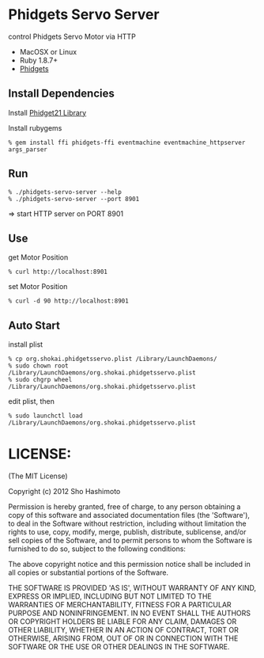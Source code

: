 Phidgets Servo Server
=====================
control Phidgets Servo Motor via HTTP

* MacOSX or Linux
* Ruby 1.8.7+
* [Phidgets](http://www.phidgets.com)


Install Dependencies
--------------------

Install [Phidget21 Library](http://www.phidgets.com/drivers.php)

Install rubygems

    % gem install ffi phidgets-ffi eventmachine eventmachine_httpserver args_parser



Run
---

    % ./phidgets-servo-server --help
    % ./phidgets-servo-server --port 8901

=> start HTTP server on PORT 8901


Use
---

get Motor Position

    % curl http://localhost:8901


set Motor Position

    % curl -d 90 http://localhost:8901


Auto Start
----------

install plist

    % cp org.shokai.phidgetsservo.plist /Library/LaunchDaemons/
    % sudo chown root /Library/LaunchDaemons/org.shokai.phidgetsservo.plist
    % sudo chgrp wheel /Library/LaunchDaemons/org.shokai.phidgetsservo.plist

edit plist, then

    % sudo launchctl load /Library/LaunchDaemons/org.shokai.phidgetsservo.plist


LICENSE:
========

(The MIT License)

Copyright (c) 2012 Sho Hashimoto

Permission is hereby granted, free of charge, to any person obtaining
a copy of this software and associated documentation files (the
'Software'), to deal in the Software without restriction, including
without limitation the rights to use, copy, modify, merge, publish,
distribute, sublicense, and/or sell copies of the Software, and to
permit persons to whom the Software is furnished to do so, subject to
the following conditions:

The above copyright notice and this permission notice shall be
included in all copies or substantial portions of the Software.

THE SOFTWARE IS PROVIDED 'AS IS', WITHOUT WARRANTY OF ANY KIND,
EXPRESS OR IMPLIED, INCLUDING BUT NOT LIMITED TO THE WARRANTIES OF
MERCHANTABILITY, FITNESS FOR A PARTICULAR PURPOSE AND NONINFRINGEMENT.
IN NO EVENT SHALL THE AUTHORS OR COPYRIGHT HOLDERS BE LIABLE FOR ANY
CLAIM, DAMAGES OR OTHER LIABILITY, WHETHER IN AN ACTION OF CONTRACT,
TORT OR OTHERWISE, ARISING FROM, OUT OF OR IN CONNECTION WITH THE
SOFTWARE OR THE USE OR OTHER DEALINGS IN THE SOFTWARE.
